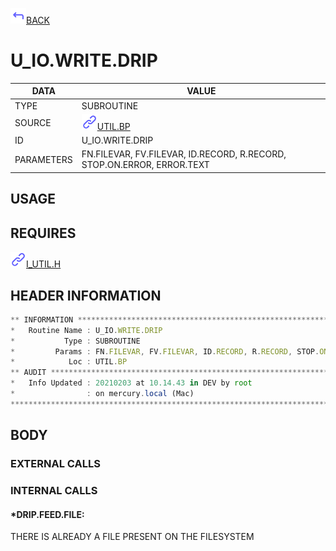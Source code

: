 <img src="../.resources/themes/unicons-line-6563ff/corner-up-left-alt.svg" alt="BACK" width="25" />[BACK](../DOCS/UTIL.BP.md)  
# U_IO.WRITE.DRIP  
|DATA|VALUE|
| --- | --- |
|TYPE|SUBROUTINE|
|SOURCE|<img src="../.resources/themes/unicons-line-6563ff/link.svg" alt="UTIL.BP" width="25" />[UTIL.BP](../DOCS/UTIL.BP.md)|
|ID|U_IO.WRITE.DRIP|
|PARAMETERS|FN.FILEVAR, FV.FILEVAR, ID.RECORD, R.RECORD, STOP.ON.ERROR, ERROR.TEXT|
    
## USAGE  
  
## REQUIRES  
<img src="../.resources/themes/unicons-line-6563ff/link.svg" alt="I_UTIL.H" width="25" />[I_UTIL.H](../DOCS.PAGE/I_UTIL.H.md)  
    
## HEADER INFORMATION  
```javascript
** INFORMATION ****************************************************************
*   Routine Name : U_IO.WRITE.DRIP
*           Type : SUBROUTINE
*         Params : FN.FILEVAR, FV.FILEVAR, ID.RECORD, R.RECORD, STOP.ON.ERROR, ERROR.TEXT
*            Loc : UTIL.BP
** AUDIT **********************************************************************
*   Info Updated : 20210203 at 10.14.43 in DEV by root
*                : on mercury.local (Mac)
*******************************************************************************

```
## BODY  
### EXTERNAL CALLS  
### INTERNAL CALLS  
#### *DRIP.FEED.FILE:  
  
 THERE IS ALREADY A FILE PRESENT ON THE FILESYSTEM    
  
  
